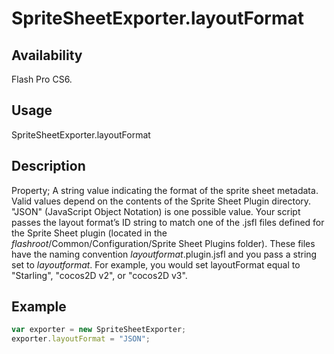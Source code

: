 # SpriteSheetExporter.layoutFormat

## Availability

Flash Pro CS6.

## Usage

SpriteSheetExporter.layoutFormat

## Description

Property; A string value indicating the format of the sprite sheet metadata. Valid values depend on the contents of the Sprite Sheet Plugin directory. "JSON" (JavaScript Object Notation) is one possible value. Your script passes the layout format’s ID string to match one of the .jsfl files defined for the Sprite Sheet plugin (located in the *flashroot*/Common/Configuration/Sprite Sheet Plugins folder). These files have the naming convention *layoutformat*.plugin.jsfl and you pass a string set to *layoutformat*.
For example, you would set layoutFormat equal to "Starling", "cocos2D v2", or "cocos2D v3".

## Example

```javascript
var exporter = new SpriteSheetExporter;
exporter.layoutFormat = "JSON";
```
